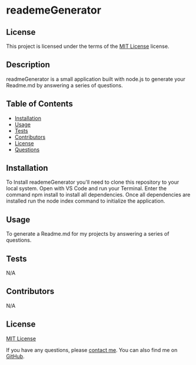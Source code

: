 # reademeGenerator

## License



This project is licensed under the terms of the [MIT License]() license.

## Description

readmeGenerator is a small application built with node.js to generate your Readme.md by answering a series of questions.

## Table of Contents

- [Installation](#installation)
- [Usage](#usage)
- [Tests](#tests)
- [Contributors](#contributing)
- [License](#license)
- [Questions](#questions)

## Installation

To Install reademeGenerator you'll need to clone this repository to your local system. Open with VS Code and run your Terminal. Enter the command npm install to install all dependencies. Once all dependencies are installed run the node index command to initialize the application.

## Usage

To generate a Readme.md for my projects by answering a series of questions.


## Tests

N/A

## Contributors

N/A

## License

[MIT License]()

If you have any questions, please [contact me](mailto:tjb47.dev@gmail.com). You can also find me on [GitHub](https://github.com/tjb47-dev).